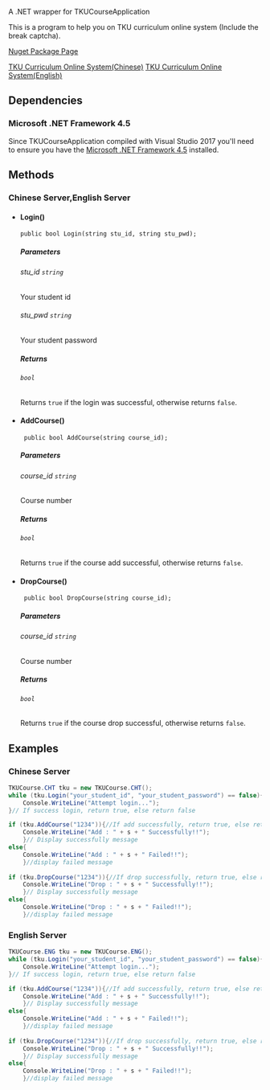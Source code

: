 A .NET wrapper for TKUCourseApplication

This is a program to help you on TKU curriculum online system (Include the break captcha).

[Nuget Package Page](https://www.nuget.org/packages/TKUCourseApplication)

[TKU Curriculum Online System(Chinese)](http://www.ais.tku.edu.tw/elecos/)  [TKU Curriculum Online System(English)](http://www.ais.tku.edu.tw/EleCos_English/loginE.aspx)

## Dependencies

### Microsoft .NET Framework 4.5

Since TKUCourseApplication compiled with Visual Studio 2017 you'll need to ensure you have the 
[Microsoft .NET Framework 4.5][.net-runtime] installed.

## Methods

### Chinese Server,English Server

- #### Login()
  `public bool Login(string stu_id, string stu_pwd);`
  	##### Parameters
  	###### stu_id  `string`
   Your student id
  ###### stu_pwd  `string`
  Your student password
  ##### Returns
  ###### `bool`
  Returns `true` if the login was successful, otherwise returns `false`.
- #### AddCourse()
  ` public bool AddCourse(string course_id);`
  ##### Parameters
  ###### course_id  `string`
  Course number
  ##### Returns
  ###### `bool`
  Returns `true` if the course add successful, otherwise returns `false`.
- #### DropCourse()
  ` public bool DropCourse(string course_id);` 
  ##### Parameters
  ###### course_id  `string`
  Course number
  ##### Returns
  ###### `bool`
  Returns `true` if the course drop successful, otherwise returns `false`.

## Examples
### Chinese Server
```c#
TKUCourse.CHT tku = new TKUCourse.CHT();
while (tku.Login("your_student_id", "your_student_password") == false){
    Console.WriteLine("Attempt login...");
}// If success login, return true, else return false

if (tku.AddCourse("1234")){//If add successfully, return true, else return false
    Console.WriteLine("Add : " + s + " Successfully!!");
    }// Display successfully message 
else{
    Console.WriteLine("Add : " + s + " Failed!!");
    }//display failed message
	
if (tku.DropCourse("1234")){//If drop successfully, return true, else return false
    Console.WriteLine("Drop : " + s + " Successfully!!");
    }// Display successfully message 
else{
    Console.WriteLine("Drop : " + s + " Failed!!");
    }//display failed message
```
### English Server
```c#
TKUCourse.ENG tku = new TKUCourse.ENG();
while (tku.Login("your_student_id", "your_student_password") == false){
    Console.WriteLine("Attempt login...");
}// If success login, return true, else return false

if (tku.AddCourse("1234")){//If add successfully, return true, else return false
    Console.WriteLine("Add : " + s + " Successfully!!");
    }// Display successfully message 
else{
    Console.WriteLine("Add : " + s + " Failed!!");
    }//display failed message
	
if (tku.DropCourse("1234")){//If drop successfully, return true, else return false
    Console.WriteLine("Drop : " + s + " Successfully!!");
    }// Display successfully message 
else{
    Console.WriteLine("Drop : " + s + " Failed!!");
    }//display failed message
```


[.net-runtime]:https://www.microsoft.com/zh-tw/download/details.aspx?id=30653
